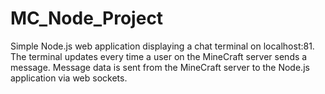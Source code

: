 # MC_Node_Project
 
Simple Node.js web application displaying a chat terminal on localhost:81. The terminal updates every time a user on the MineCraft server
sends a message. Message data is sent from the MineCraft server to the Node.js application via web sockets.

